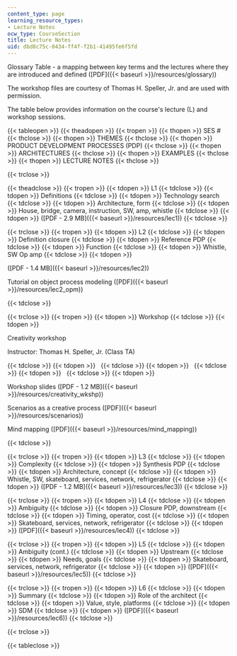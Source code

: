 ```yaml
---
content_type: page
learning_resource_types:
- Lecture Notes
ocw_type: CourseSection
title: Lecture Notes
uid: dbd8c75c-0434-ff4f-f2b1-41495fe6f5fd
---
```


Glossary Table - a mapping between key terms and the lectures where they are introduced and defined ([PDF]({{< baseurl >}}/resources/glossary))

The workshop files are courtesy of Thomas H. Speller, Jr. and are used with permission.

The table below provides information on the course's lecture (L) and workshop sessions.

{{< tableopen >}}
{{< theadopen >}}
{{< tropen >}}
{{< thopen >}}
SES #
{{< thclose >}}
{{< thopen >}}
THEMES
{{< thclose >}}
{{< thopen >}}
PRODUCT DEVELOPMENT PROCESSES (PDP)
{{< thclose >}}
{{< thopen >}}
ARCHITECTURES
{{< thclose >}}
{{< thopen >}}
EXAMPLES
{{< thclose >}}
{{< thopen >}}
LECTURE NOTES
{{< thclose >}}

{{< trclose >}}

{{< theadclose >}}
{{< tropen >}}
{{< tdopen >}}
L1
{{< tdclose >}}
{{< tdopen >}}
Definitions
{{< tdclose >}}
{{< tdopen >}}
Technology search
{{< tdclose >}}
{{< tdopen >}}
Architecture, form
{{< tdclose >}}
{{< tdopen >}}
House, bridge, camera, instruction, SW, amp, whistle
{{< tdclose >}}
{{< tdopen >}}
([PDF - 2.9 MB]({{< baseurl >}}/resources/lec1))
{{< tdclose >}}

{{< trclose >}}
{{< tropen >}}
{{< tdopen >}}
L2
{{< tdclose >}}
{{< tdopen >}}
Definition closure
{{< tdclose >}}
{{< tdopen >}}
Reference PDP
{{< tdclose >}}
{{< tdopen >}}
Function
{{< tdclose >}}
{{< tdopen >}}
Whistle, SW Op amp
{{< tdclose >}}
{{< tdopen >}}


([PDF - 1.4 MB]({{< baseurl >}}/resources/lec2))

Tutorial on object process modeling ([PDF]({{< baseurl >}}/resources/lec2_opm))


{{< tdclose >}}

{{< trclose >}}
{{< tropen >}}
{{< tdopen >}}
Workshop
{{< tdclose >}}
{{< tdopen >}}


Creativity workshop

Instructor: Thomas H. Speller, Jr. (Class TA)


{{< tdclose >}}
{{< tdopen >}}
 
{{< tdclose >}}
{{< tdopen >}}
 
{{< tdclose >}}
{{< tdopen >}}
 
{{< tdclose >}}
{{< tdopen >}}


Workshop slides ([PDF - 1.2 MB]({{< baseurl >}}/resources/creativity_wkshp))

Scenarios as a creative process ([PDF]({{< baseurl >}}/resources/scenarios))

Mind mapping ([PDF]({{< baseurl >}}/resources/mind_mapping))


{{< tdclose >}}

{{< trclose >}}
{{< tropen >}}
{{< tdopen >}}
L3
{{< tdclose >}}
{{< tdopen >}}
Complexity
{{< tdclose >}}
{{< tdopen >}}
Synthesis PDP
{{< tdclose >}}
{{< tdopen >}}
Architecture, concept
{{< tdclose >}}
{{< tdopen >}}
Whistle, SW, skateboard, services, network, refrigerator
{{< tdclose >}}
{{< tdopen >}}
([PDF - 1.2 MB]({{< baseurl >}}/resources/lec3))
{{< tdclose >}}

{{< trclose >}}
{{< tropen >}}
{{< tdopen >}}
L4
{{< tdclose >}}
{{< tdopen >}}
Ambiguity
{{< tdclose >}}
{{< tdopen >}}
Closure PDP, downstream
{{< tdclose >}}
{{< tdopen >}}
Timing, operator, cost
{{< tdclose >}}
{{< tdopen >}}
Skateboard, services, network, refrigerator
{{< tdclose >}}
{{< tdopen >}}
([PDF]({{< baseurl >}}/resources/lec4))
{{< tdclose >}}

{{< trclose >}}
{{< tropen >}}
{{< tdopen >}}
L5
{{< tdclose >}}
{{< tdopen >}}
Ambiguity (cont.)
{{< tdclose >}}
{{< tdopen >}}
Upstream
{{< tdclose >}}
{{< tdopen >}}
Needs, goals
{{< tdclose >}}
{{< tdopen >}}
Skateboard, services, network, refrigerator
{{< tdclose >}}
{{< tdopen >}}
([PDF]({{< baseurl >}}/resources/lec5))
{{< tdclose >}}

{{< trclose >}}
{{< tropen >}}
{{< tdopen >}}
L6
{{< tdclose >}}
{{< tdopen >}}
Summary
{{< tdclose >}}
{{< tdopen >}}
Role of the architect
{{< tdclose >}}
{{< tdopen >}}
Value, style, platforms
{{< tdclose >}}
{{< tdopen >}}
SDM
{{< tdclose >}}
{{< tdopen >}}
([PDF]({{< baseurl >}}/resources/lec6))
{{< tdclose >}}

{{< trclose >}}

{{< tableclose >}}